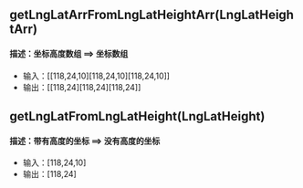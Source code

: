 ## getLngLatArrFromLngLatHeightArr(LngLatHeightArr)

#### 描述：坐标高度数组 ==> 坐标数组

- 输入：[[118,24,10][118,24,10][118,24,10]]
- 输出：[[118,24][118,24][118,24]]

## getLngLatFromLngLatHeight(LngLatHeight)

#### 描述：带有高度的坐标 ==> 没有高度的坐标

- 输入：[118,24,10]
- 输出：[118,24]
